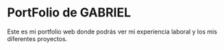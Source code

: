 # PortFolio de GABRIEL


Este es mi portfolio web donde podrás ver mi experiencia laboral y los mis diferentes proyectos.
